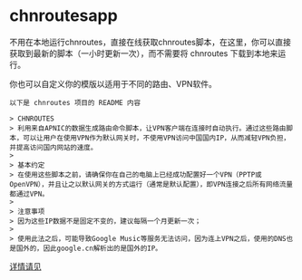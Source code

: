 chnroutesapp
============

不用在本地运行chnroutes，直接在线获取chnroutes脚本，在这里，你可以直接获取到最新的脚本（一小时更新一次），而不需要将 chnroutes 下载到本地来运行。

你也可以自定义你的模版以适用于不同的路由、VPN软件。

```
以下是 chnroutes 项目的 README 内容

> CHNROUTES
> 利用来自APNIC的数据生成路由命令脚本，让VPN客户端在连接时自动执行。通过这些路由脚本，可以让用户在使用VPN作为默认网关时，不使用VPN访问中国国内IP，从而减轻VPN负担，并提高访问国内网站的速度。
>
> 基本约定
> 在使用这些脚本之前，请确保你在自己的电脑上已经成功配置好一个VPN（PPTP或OpenVPN），并且让之以默认网关的方式运行（通常是默认配置），即VPN连接之后所有网络流量都通过VPN。
> 
> 注意事项
> 因为这些IP数据不是固定不变的，建议每隔一个月更新一次；
> 
> 使用此法之后，可能导致Google Music等服务无法访问，因为连上VPN之后，使用的DNS也是国外的，因此google.cn解析出的是国外的IP。

```

[详情请见](https://chnroutsapp.herokuapp.com/)
